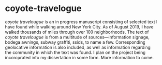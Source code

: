 # coyote-travelogue

<i>coyote travelougue</i> is an in progress manuscript consisting of selected text I have found while walking around New York City. 
As of August 2019, I have walked thousands of miles through over 100 neighborhoods. The text of <i>coyote travelougue</i> is from a multitude of sources—information signage, bodega awnings, subway graffiti, ssids, to name a few. Corresponding
geolocative information is also included, as well as information regarding the community in which the text was found. I plan on
the project being incoroprated into my dissertation in some form. More information to come. 
